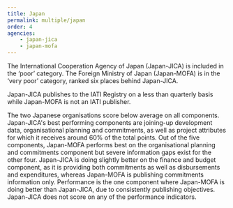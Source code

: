 ```yaml
---
title: Japan
permalink: multiple/japan
order: 4
agencies:
    - japan-jica
    - japan-mofa
---
```


The International Cooperation Agency of Japan (Japan-JICA) is included in the ‘poor’ category. The Foreign Ministry of Japan (Japan-MOFA) is in the ‘very poor’ category, ranked six places behind Japan-JICA.

Japan-JICA publishes to the IATI Registry on a less than quarterly basis while Japan-MOFA is not an IATI publisher.

The two Japanese organisations score below average on all components. Japan-JICA's best performing components are joining-up development data, organisational planning and commitments, as well as project attributes for which it receives around 60% of the total points. Out of the five components, Japan-MOFA performs best on the organisational planning and commitments component but severe information gaps exist for the other four. Japan-JICA is doing slightly better on the finance and budget component, as it is providing both commitments as well as disbursements and expenditures, whereas Japan-MOFA is publishing commitments information only. Performance is the one component where Japan-MOFA is doing better than Japan-JICA, due to consistently publishing objectives. Japan-JICA does not score on any of the performance indicators.
